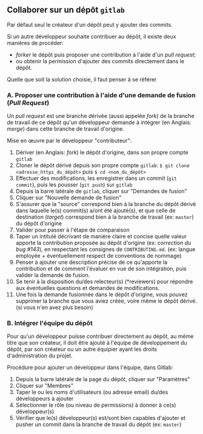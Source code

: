 ## Collaborer sur un dépôt `gitlab`

Par défaut seul le créateur d'un dépôt peut y ajouter des commits.

Si un autre développeur souhaite contribuer au dépôt, il existe deux manières de procéder:
- *forker* le dépôt puis proposer une contribution à l'aide d'un *pull request*;
- ou obtenir la permission d'ajouter des commits directement dans le dépôt.

Quelle que soit la solution choisie, il faut penser à se référer 

### A. Proposer une contribution à l'aide d'une demande de fusion (*Pull Request*)

Un *pull request* est une branche dérivée (aussi appelée *fork*) de la branche de travail de ce dépôt qu'un développeur demande à intégrer (en Anglais: *merge*) dans cette branche de travail d'origine.

Mise en œuvre par le développeur "contributeur":

1. Dériver (en Anglais: *fork*) le dépôt d'origine, dans son propre compte `gitlab`
2. Cloner le dépôt dérivé depuis son propre compte `gitlab`: `$ git clone <adresse_https_du_dépôt>` puis `$ cd <nom_du_dépôt>`
3. Effectuer des modifications, les enregistrer dans un commit (`git commit`), puis les pousser (`git push`) sur `gitlab`
4. Depuis la barre latérale de `gitlab`, cliquer sur "Demandes de fusion"
5. Cliquer sur "Nouvelle demande de fusion"
6. S'assurer que la "source" correspond bien à la branche du dépôt dérivé dans laquelle le(s) commit(s) a/ont été ajouté(s), et que celle de destination (*target*) correspond bien à la branche de travail (ex: `master`) du dépôt d'origine
7. Valider pour passer à l'étape de comparaison
8. Taper un intitulé décrivant de manière claire et concise quelle valeur apporte la contribution proposée au dépôt d'origine (ex: *correction du bug #143*), en respectant les consignes de `CONTRIBUTING.md`. (ex: langue employée + éventuellement respect de conventions de nommage)
9. Penser à ajouter une description précise de ce qu'apporte la contribution et de comment l'évaluer en vue de son intégration, puis valider la demande de fusion.
10. Se tenir à la disposition du/des relecteur(s) (*reviewers) pour répondre aux éventuelles questions et demandes de modifications.
11. Une fois la demande fusionnée dans le dépôt d'origine, vous pouvez supprimer la branche que vous aviez créée, voire même le dépôt dérivé. (si vous n'en avez plus besoin)

### B. Intégrer l'équipe du dépôt

Pour qu'un développeur puisse contribuer directement au dépôt, au même titre que son créateur, il doit être ajouté à l'équipe de développement du dépôt, par son créateur ou un autre équipier ayant les droits d'administration du projet.

Procédure pour ajouter un développeur dans l'équipe, dans Gitlab:

1. Depuis la barre latérale de la page du dépôt, cliquer sur "Paramètres"
1. Cliquer sur "Membres"
1. Taper le ou les noms d'utilisateurs (ou adresse email) du/des développeurs à ajouter
1. Sélectionner le rôle (ou niveau de permissions) à donner à ce(s) développeur(s)
1. Vérifier que le(s) développeur(s) est/sont bien capables d'ajouter et pusher un commit dans la branche de travail du dépôt (ex: `master`)
